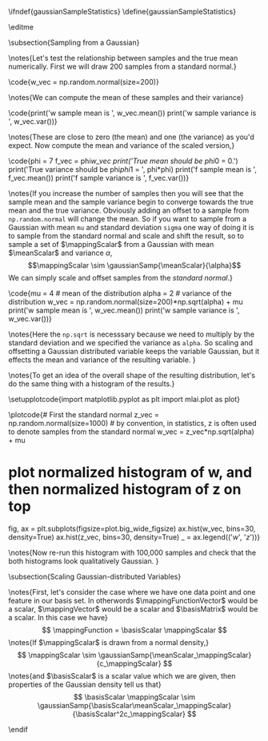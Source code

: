 \ifndef{gaussianSampleStatistics}
\define{gaussianSampleStatistics}

\editme

\subsection{Sampling from a Gaussian}

\notes{Let's test the relationship between samples and the true mean numerically. First we will draw 200 samples from a standard normal.}

\code{w_vec = np.random.normal(size=200)}

\notes{We can compute the mean of these samples and their variance}

\code{print('w sample mean is ', w_vec.mean())
print('w sample variance is ', w_vec.var())}

\notes{These are close to zero (the mean) and one (the variance) as you'd expect. Now compute the mean and variance of the scaled version,}

\code{phi = 7
f_vec = phi*w_vec
print('True mean should be phi*0 = 0.')
print('True variance should be phi*phi*1 = ', phi*phi)
print('f sample mean is ', f_vec.mean())
print('f sample variance is ', f_vec.var())}

\notes{If you increase the number of samples then you will see that the sample mean and the sample variance begin to converge towards the true mean and the true variance. Obviously adding an offset to a sample from `np.random.normal` will change the mean. So if you want to sample from a Gaussian with mean `mu` and standard deviation `sigma` one way of doing it is to sample from the standard normal and scale and shift the result, so to sample a set of $\mappingScalar$ from a Gaussian with mean $\meanScalar$ and variance $\alpha$,
$$\mappingScalar \sim \gaussianSamp{\meanScalar}{\alpha}$$
We can simply scale and offset samples from the *standard normal*.}

\code{mu = 4 # mean of the distribution
alpha = 2 # variance of the distribution
w_vec = np.random.normal(size=200)*np.sqrt(alpha) + mu
print('w sample mean is ', w_vec.mean())
print('w sample variance is ', w_vec.var())}

\notes{Here the `np.sqrt` is necesssary because we need to multiply by the standard deviation and we specified the variance as `alpha`. So scaling and offsetting a Gaussian distributed variable keeps the variable Gaussian, but it effects the mean and variance of the resulting variable. }

\notes{To get an idea of the overall shape of the resulting distribution, let's do the same thing with a histogram of the results.}

\setupplotcode{import matplotlib.pyplot as plt
import mlai.plot as plot}


\plotcode{# First the standard normal
z_vec = np.random.normal(size=1000) # by convention, in statistics, z is often used to denote samples from the standard normal
w_vec = z_vec*np.sqrt(alpha) + mu
# plot normalized histogram of w, and then normalized histogram of z on top
fig, ax = plt.subplots(figsize=plot.big_wide_figsize)
ax.hist(w_vec, bins=30, density=True)
ax.hist(z_vec, bins=30, density=True)
_ = ax.legend(('$w$', '$z$'))}

\notes{Now re-run this histogram with 100,000 samples and check that the both histograms look qualitatively Gaussian.
}

\subsection{Scaling Gaussian-distributed Variables}

\notes{First, let's consider the case where we have one data point and one feature in our basis set. In otherwords $\mappingFunctionVector$ would be a scalar, $\mappingVector$ would be a scalar and $\basisMatrix$ would be a scalar. In this case we have}
$$
\mappingFunction = \basisScalar \mappingScalar
$$
\notes{If $\mappingScalar$ is drawn from a normal density,}
$$
\mappingScalar \sim \gaussianSamp{\meanScalar_\mappingScalar}{c_\mappingScalar}
$$
\notes{and $\basisScalar$ is a scalar value which we are given, then properties of the Gaussian density tell us that}
$$
\basisScalar \mappingScalar \sim \gaussianSamp{\basisScalar\meanScalar_\mappingScalar}{\basisScalar^2c_\mappingScalar}
$$



\endif
